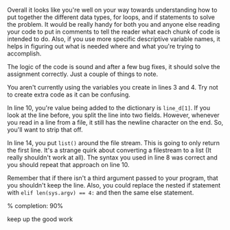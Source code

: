 Overall it looks like you're well on your way towards understanding how to put together the different data types, for loops, and if statements to solve the problem. It would be really handy for both you and anyone else reading your code to put in comments to tell the reader what each chunk of code is intended to do. Also, if you use more specific descriptive variable names, it helps in figuring out what is needed where and what you're trying to accomplish.

The logic of the code is sound and after a few bug fixes, it should solve the assignment correctly. Just a couple of things to note.

You aren't currently using the variables you create in lines 3 and 4. Try not to create extra code as it can be confusing.

In line 10, you're value being added to the dictionary is `line_d[1]`. If you look at the line before, you split the line into two fields. However, whenever you read in a line from a file, it still has the newline character on the end. So, you'll want to strip that off.

In line 14, you put `list()` around the file stream. This is going to only return the first line. It's a strange quirk about converting a filestream to a list (It really shouldn't work at all). The syntax you used in line 8 was correct and you should repeat that approach on line 10.

Remember that if there isn't a third argument passed to your program, that you shouldn't keep the line. Also, you could replace the nested if statement with `elif len(sys.argv) == 4:` and then the same else statement.

% completion: 90%

keep up the good work